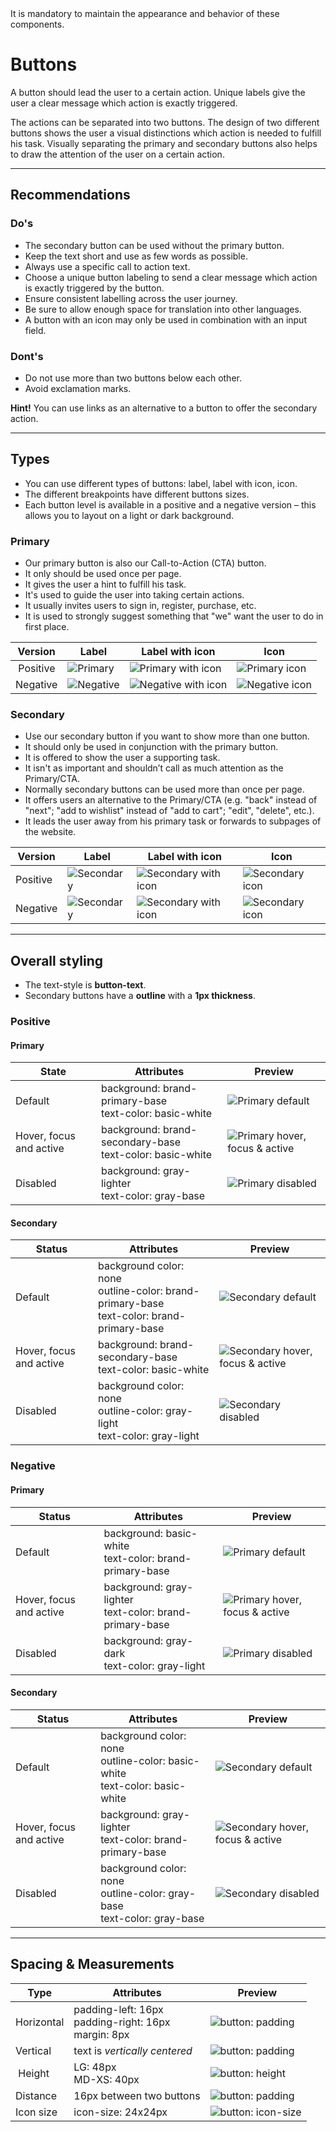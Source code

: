 <AlertWarning alertHeadline="Not modifiable">
It is mandatory to maintain the appearance and behavior of these components.
</AlertWarning>

# Buttons

A button should lead the user to a certain action. Unique labels give the user a clear message which action is exactly triggered.

The actions can be separated into two buttons. The design of two different buttons shows the user a visual distinctions which action is needed to fulfill his task. Visually separating the primary and secondary buttons also helps to draw the attention of the user on a certain action.

---

## Recommendations

### Do's

- The secondary button can be used without the primary button.
- Keep the text short and use as few words as possible.
- Always use a specific call to action text.
- Choose a unique button labeling to send a clear message which action is exactly triggered by the button.
- Ensure consistent labelling across the user journey.
- Be sure to allow enough space for translation into other languages.
- A button with an icon may only be used in combination with an input field.

### Dont's

- Do not use more than two buttons below each other.
- Avoid exclamation marks.

**Hint!** You can use links as an alternative to a button to offer the secondary action.

---

## Types

- You can use different types of buttons: label, label with icon, icon.
- The different breakpoints have different buttons sizes.
- Each button level is available in a positive and a negative version – this allows you to layout on a light or dark background.

### Primary

- Our primary button is also our Call-to-Action (CTA) button.
- It only should be used once per page.
- It gives the user a hint to fulfill his task.
- It's used to guide the user into taking certain actions.
- It usually invites users to sign in, register, purchase, etc.
- It is used to strongly suggest something that "we" want the user to do in first place.


| Version | Label| Label with icon | Icon |
|---|---|---|---|
| Positive | ![Primary](assets/types/positive/primary/label@1x.png) | ![Primary with icon](assets/types/positive/primary/with-icon@1x.png) | ![Primary icon](assets/types/positive/primary/icon@1x.png) |
| Negative | ![Negative](assets/types/negative/primary/label@1x.png) | ![Negative with icon](assets/types/negative/primary/with-icon@1x.png) | ![Negative icon](assets/types/negative/primary/icon@1x.png) |

### Secondary

- Use our secondary button if you want to show more than one button.
- It should only be used in conjunction with the primary button.
- It is offered to show the user a supporting task.
- It isn't as important and shouldn’t call as much attention as the Primary/CTA.
- Normally secondary buttons can be used more than once per page.
- It offers users an alternative to the Primary/CTA (e.g. "back" instead of "next"; "add to wishlist" instead of "add to cart"; "edit", "delete", etc.).
- It leads the user away from his primary task or forwards to subpages of the website.

| Version | Label| Label with icon | Icon |
|---|---|---|---|
| Positive | ![Secondary](assets/types/positive/secondary/label@1x.png) | ![Secondary with icon](assets/types/positive/secondary/with-icon@1x.png) | ![Secondary icon](assets/types/positive/secondary/icon@1x.png) |
| Negative | ![Secondary](assets/types/negative/secondary/label@1x.png) | ![Secondary with icon](assets/types/negative/secondary/with-icon@1x.png) | ![Secondary icon](assets/types/negative/secondary/icon@1x.png) |


---

## Overall styling

- The text-style is **button-text**.
- Secondary buttons have a **outline** with a **1px thickness**.

### Positive


#### Primary

| State | Attributes | Preview |
|---|---|---|
| Default | background: brand-primary-base<br>text-color: basic-white | ![Primary default](assets/states/positive/primary/default@1x.png) |
| Hover, focus and active | background: brand-secondary-base<br>text-color: basic-white | ![Primary hover, focus & active](assets/states/positive/primary/active@1x.png) |
| Disabled | background: gray-lighter<br>text-color: gray-base | ![Primary disabled](assets/states/positive/primary/disabled@1x.png) |

#### Secondary

| Status | Attributes | Preview |
|---|---|---|
| Default | background color: none<br> outline-color: brand-primary-base<br>text-color: brand-primary-base | ![Secondary default](assets/states/positive/secondary/default@1x.png) |
| Hover, focus and active | background: brand-secondary-base<br>text-color: basic-white| ![Secondary hover, focus & active](assets/states/positive/secondary/active@1x.png) |
| Disabled | background color: none <br>outline-color: gray-light<br>text-color: gray-light | ![Secondary disabled](assets/states/positive/secondary/disabled@1x.png) |

### Negative


#### Primary

| Status | Attributes | Preview |
|---|---|---|
| Default | background: basic-white<br>text-color: brand-primary-base | ![Primary default](assets/states/negative/primary/default@1x.png) |
| Hover, focus and active | background: gray-lighter<br>text-color: brand-primary-base | ![Primary hover, focus & active](assets/states/negative/primary/active@1x.png) |
| Disabled | background: gray-dark<br>text-color: gray-light | ![Primary disabled](assets/states/negative/primary/disabled@1x.png) |

#### Secondary

| Status | Attributes | Preview |
|---|---|---|
| Default | background color: none<br>outline-color: basic-white <br>text-color: basic-white |  ![Secondary default](assets/states/negative/secondary/default@1x.png) |
| Hover, focus and active | background: gray-lighter<br>text-color: brand-primary-base | ![Secondary hover, focus & active](assets/states/negative/secondary/active@1x.png) |
| Disabled | background color: none<br>outline-color: gray-base <br>text-color: gray-base | ![Secondary disabled](assets/states/negative/secondary/disabled@1x.png)|

---

## Spacing & Measurements

| Type | Attributes | Preview |
|---|---|---|
| Horizontal | padding-left: 16px<br>padding-right: 16px<br>margin: 8px | ![button: padding](assets/measurements/horizontal-padding@1x.png) |
| Vertical | text is _vertically centered_ | ![button: padding](assets/measurements/vertical-padding@1x.png) |
| Height | LG: 48px<br>MD-XS: 40px | ![button: height](assets/measurements/height@1x.png) |
| Distance  | 16px between two buttons | ![button: padding](assets/measurements/distance@1x.png) |
| Icon size | icon-size: 24x24px | ![button: icon-size](assets/measurements/icon-size@1x.png) |
